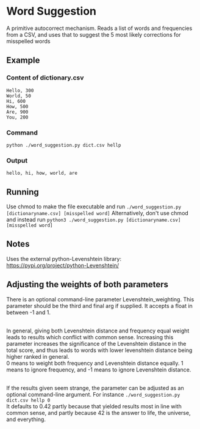 # Word Suggestion
A primitive autocorrect mechanism. Reads a list of words and frequencies from a CSV, and uses that to suggest the 5 most likely corrections for misspelled words

## Example 

### Content of dictionary.csv 
```
Hello, 300
World, 50
Hi, 600
How, 500
Are, 900
You, 200
```

### Command
```python ./word_suggestion.py dict.csv hellp```

### Output
```hello, hi, how, world, are```

## Running
Use chmod to make the file executable and run `./word_suggestion.py [dictionaryname.csv] [misspelled word]`
Alternatively, don't use chmod and instead run `python3 ./word_suggestion.py [dictionaryname.csv] [misspelled word]`



## Notes
Uses the external python-Levenshtein library:  https://pypi.org/project/python-Levenshtein/
<br>

## Adjusting the weights of both parameters
There is an optional command-line parameter Levenshtein_weighting. This parameter should be the third and final arg if supplied.
It accepts a float in between -1 and 1. <br><br>

In general, giving both Levenshtein distance and frequency equal weight leads to results which conflict with common sense.
Increasing this parameter increases the significance of the Levenshtein distance in the total score, and thus leads to words with lower levenshtein distance being higher ranked in general. <br>
0 means to weight both frequency and Levenshtein distance equally. 1 means to ignore frequency, and -1 means to ignore Levenshtein distance.<br><br>

If the results given seem strange, the parameter can be adjusted as an optional command-line argument. For instance
```./word_suggestion.py dict.csv hellp 0 ``` <br>
It defaults to 0.42 partly because that yielded results most in line with common sense, and partly because 42 is the answer to life, the universe, and everything.


